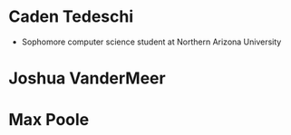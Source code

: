 # Caden Tedeschi
- Sophomore computer science student at Northern Arizona University


# Joshua VanderMeer

# Max Poole
